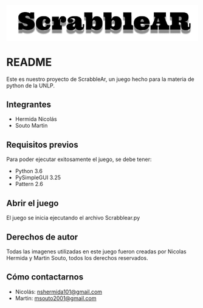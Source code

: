 <img src= "https://github.com/Nicolas101/ScrabbleAR/blob/master/Data/Images/Menu/Titulo.png" align=center></img> 

# README
Este es nuestro proyecto de ScrabbleAr, un juego hecho para la materia de python de la UNLP.

## Integrantes
* Hermida Nicolás
* Souto Martin

## Requisitos previos
Para poder ejecutar exitosamente el juego, se debe tener: 
* Python 3.6
* PySimpleGUI 3.25
* Pattern 2.6

## Abrir el juego
El juego se inicia ejecutando el archivo Scrabblear.py

## Derechos de autor
Todas las imagenes utilizadas en este juego fueron creadas por Nicolas Hermida y Martin Souto, todos los derechos reservados.

## Cómo contactarnos
* Nicolás: nshermida101@gmail.com
* Martin: msouto2001@gmail.com
